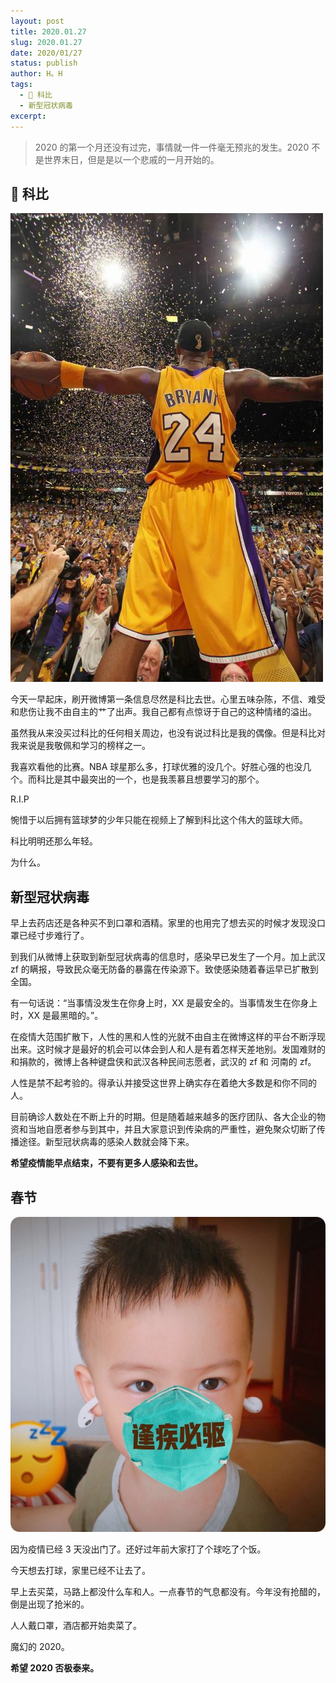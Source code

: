 ```yaml
---
layout: post
title: 2020.01.27
slug: 2020.01.27
date: 2020/01/27
status: publish
author: H。H
tags:
  - 🏀 科比
  - 新型冠状病毒
excerpt: 
---
```


> 2020 的第一个月还没有过完，事情就一件一件毫无预兆的发生。2020 不是世界末日，但是是以一个悲戚的一月开始的。

## 🏀 科比

![科比](../../media/IMG_1687.jpeg)

今天一早起床，刷开微博第一条信息尽然是科比去世。心里五味杂陈，不信、难受和悲伤让我不由自主的艹了出声。我自己都有点惊讶于自己的这种情绪的溢出。

虽然我从来没买过科比的任何相关周边，也没有说过科比是我的偶像。但是科比对我来说是我敬佩和学习的榜样之一。

我喜欢看他的比赛。NBA 球星那么多，打球优雅的没几个。好胜心强的也没几个。而科比是其中最突出的一个，也是我羡慕且想要学习的那个。

R.I.P

惋惜于以后拥有篮球梦的少年只能在视频上了解到科比这个伟大的篮球大师。

科比明明还那么年轻。

为什么。

## 新型冠状病毒

早上去药店还是各种买不到口罩和酒精。家里的也用完了想去买的时候才发现没口罩已经寸步难行了。

到我们从微博上获取到新型冠状病毒的信息时，感染早已发生了一个月。加上武汉 zf 的瞒报，导致民众毫无防备的暴露在传染源下。致使感染随着春运早已扩散到全国。

有一句话说：“当事情没发生在你身上时，XX 是最安全的。当事情发生在你身上时，XX 是最黑暗的。”。

在疫情大范围扩散下，人性的黑和人性的光就不由自主在微博这样的平台不断浮现出来。这时候才是最好的机会可以体会到人和人是有着怎样天差地别。发国难财的和捐款的，微博上各种键盘侠和武汉各种民间志愿者，武汉的 zf 和 河南的 zf。

人性是禁不起考验的。得承认并接受这世界上确实存在着绝大多数是和你不同的人。

目前确诊人数处在不断上升的时期。但是随着越来越多的医疗团队、各大企业的物资和当地自愿者参与到其中，并且大家意识到传染病的严重性，避免聚众切断了传播途径。新型冠状病毒的感染人数就会降下来。

**希望疫情能早点结束，不要有更多人感染和去世。**

## 春节

![辉宝](../../media/IMG_1675.png)

因为疫情已经 3 天没出门了。还好过年前大家打了个球吃了个饭。

今天想去打球，家里已经不让去了。

早上去买菜，马路上都没什么车和人。一点春节的气息都没有。今年没有抢醋的，倒是出现了抢米的。

人人戴口罩，酒店都开始卖菜了。

魔幻的 2020。

**希望 2020 否极泰来。**

